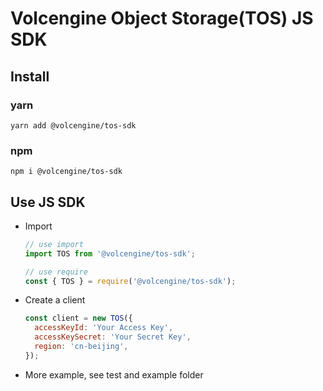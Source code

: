 # Volcengine Object Storage(TOS) JS SDK

## Install

### yarn

```shell
yarn add @volcengine/tos-sdk
```

### npm

```shell
npm i @volcengine/tos-sdk
```

## Use JS SDK

- Import

  ```js
  // use import
  import TOS from '@volcengine/tos-sdk';

  // use require
  const { TOS } = require('@volcengine/tos-sdk');
  ```

- Create a client

  ```js
  const client = new TOS({
    accessKeyId: 'Your Access Key',
    accessKeySecret: 'Your Secret Key',
    region: 'cn-beijing',
  });
  ```

- More example, see test and example folder
